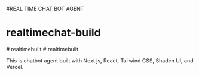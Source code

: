 #REAL TIME CHAT BOT AGENT
# realtimechat-build
#   r e a l t i m e b u i l t 
 
 #   r e a l t i m e b u i l t 
 
 

This is chatbot agent built with Next.js, React, Tailwind CSS, Shadcn UI, and Vercel.